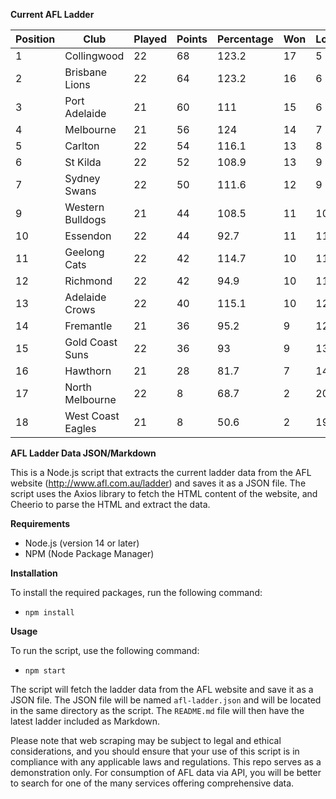 **Current AFL Ladder**

| Position | Club | Played | Points | Percentage | Won | Lost | Drawn | PF | PA |
| -------- | ---- | ------ | ------ | ---------- | --- | ---- | ----- | -- | -- |
| 1 | Collingwood | 22 | 68 | 123.2 | 17 | 5 | 0 | 2041 | 1656 |
| 2 | Brisbane Lions | 22 | 64 | 123.2 | 16 | 6 | 0 | 2108 | 1711 |
| 3 | Port Adelaide | 21 | 60 | 111 | 15 | 6 | 0 | 1981 | 1785 |
| 4 | Melbourne | 21 | 56 | 124 | 14 | 7 | 0 | 1915 | 1544 |
| 5 | Carlton | 22 | 54 | 116.1 | 13 | 8 | 1 | 1849 | 1592 |
| 6 | St Kilda | 22 | 52 | 108.9 | 13 | 9 | 0 | 1715 | 1575 |
| 7 | Sydney Swans | 22 | 50 | 111.6 | 12 | 9 | 1 | 1994 | 1786 |
| 9 | Western Bulldogs | 21 | 44 | 108.5 | 11 | 10 | 0 | 1730 | 1595 |
| 10 | Essendon | 22 | 44 | 92.7 | 11 | 11 | 0 | 1807 | 1949 |
| 11 | Geelong Cats | 22 | 42 | 114.7 | 10 | 11 | 1 | 2009 | 1751 |
| 12 | Richmond | 22 | 42 | 94.9 | 10 | 11 | 1 | 1793 | 1889 |
| 13 | Adelaide Crows | 22 | 40 | 115.1 | 10 | 12 | 0 | 2070 | 1799 |
| 14 | Fremantle | 21 | 36 | 95.2 | 9 | 12 | 0 | 1684 | 1768 |
| 15 | Gold Coast Suns | 22 | 36 | 93 | 9 | 13 | 0 | 1742 | 1874 |
| 16 | Hawthorn | 21 | 28 | 81.7 | 7 | 14 | 0 | 1570 | 1921 |
| 17 | North Melbourne | 22 | 8 | 68.7 | 2 | 20 | 0 | 1525 | 2221 |
| 18 | West Coast Eagles | 21 | 8 | 50.6 | 2 | 19 | 0 | 1248 | 2466 |

**AFL Ladder Data JSON/Markdown**

This is a Node.js script that extracts the current ladder data from the AFL website (http://www.afl.com.au/ladder) and saves it as a JSON file. The script uses the Axios library to fetch the HTML content of the website, and Cheerio to parse the HTML and extract the data.

**Requirements**

- Node.js (version 14 or later)
- NPM (Node Package Manager)

**Installation**

To install the required packages, run the following command:

 - `npm install`

**Usage**

To run the script, use the following command:

 - `npm start`

The script will fetch the ladder data from the AFL website and save it as a JSON file. The JSON file will be named `afl-ladder.json` and will be located in the same directory as the script. The `README.md` file will then have the latest ladder included as Markdown.

Please note that web scraping may be subject to legal and ethical considerations, and you should ensure that your use of this script is in compliance with any applicable laws and regulations. This repo serves as a demonstration only. For consumption of AFL data via API, you will be better to search for one of the many services offering comprehensive data.
